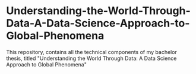 # Understanding-the-World-Through-Data-A-Data-Science-Approach-to-Global-Phenomena
This repository, contains all the technical components of my bachelor thesis, titled "Understanding the World Through Data: A Data Science Approach to Global Phenomena"
